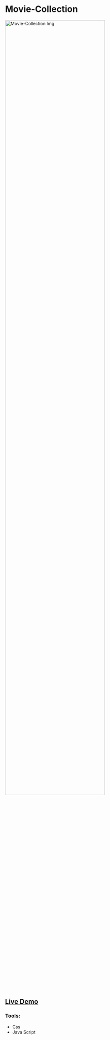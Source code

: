 # Movie-Collection
<img src="https://user-images.githubusercontent.com/100785039/218311169-1f016d26-4a2e-4c5e-adf6-bd3a481971f3.png" alt="Movie-Collection Img" width=80% >
<h2><a href="https://notshawky007.github.io/Movie-Collection/">Live Demo</a></h2>

### Tools:
- Css
- Java Script
